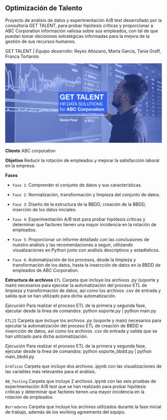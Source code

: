 ## Optimización de Talento
Proyecto de análisis de datos y experimentación A/B test desarrollado por la consultoría GET TALENT, para probar hipótesis críticas y proporcionar a ABC Corporation información valiosa sobre sus empleados, con tal de que puedan tomar decisiones estratégicas informadas para la mejora de la gestión de sus recursos humanos.

GET TALENT | *Equipo desarrollo:* Reyes Altozano, Marta García, Tania Graff, Franca Tortarolo

![imagen_portada_modulo](portada.png)

**Cliente** ABC corporation

**Objetivo** Reducir la rotación de empleados y mejorar la satisfacción laboral en la empresa.

**Fases**

- `Fase 1`: Comprender el conjunto de datos y sus características. 

- `Fase 2`: Normalización, transformación y limpieza del conjunto de datos.

- `Fase 3`: Diseño de la estructura de la BBDD, creación de la BBDD, inserción de los datos iniciales. 

- `Fase 4`: Experimentación A/B test para probar hipótesis críticas y determinar que factores tienen una mayor incidencia en la rotación de empleados. 

- `Fase 5`: Proporcionar un informe detallado con las conclusiones de nuestro análisis y las recomendaciones a seguir, utilizando visualizaciones en Python junto con análisis descriptivos y estadísticos.

- `Fase 6`: Automatización de los procesos, desde la limpieza y transformación de los datos, hasta la insercción de datos en la BBDD de empleados de ABC Corporation.

**Estructura de archivos**
`ETL`
Carpeta que incluye los archivos .py (soporte y main) necesarios para ejecutar la automatización del proceso ETL de limpieza y transformación de datos, así como los archivos .csv de entrada y salida que se han utilizado para dicha automatización.

   *Ejecución* Para realizar el proceso ETL de la primera y segunda fase, ejecutar desde la línea de comandos: python soporte.py | python main.py 

`ETLII`
Carpeta que incluye los archivos .py (soporte y main) necesarios para ejecutar la automatización del proceso ETL de creación de BBDD e insercción de datos, así como los archivos .csv de entrada y salida que se han utilizado para dicha automatización.

   *Ejecución* Para realizar el proceso ETL de la primera y segunda fase, ejecutar desde la línea de comandos: python soporte_bbdd.py | python main_bbdd.py

`Gráficos`
Carpeta que incluye dos archivos .ipynb con las visualizaciones de las variables más relevantes para el análisis.

`AB_Testing`
Carpeta que incluye 2 archivos .ipynb con las seis pruebas de experimentación A/B test que se han realizado para probar hipótesis críticas y determinar que factores tienen una mayor incidencia en la rotación de empleados.

`Borradores`
Carpeta que incluye los archivos utilizados durante la fase inicial de trabajo, además de los working agreements del equipo.